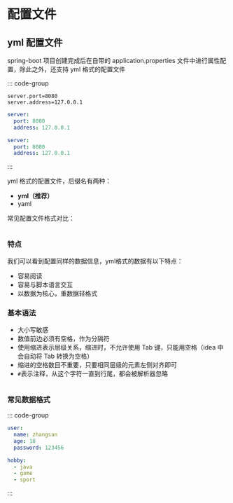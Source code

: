<script setup>
import ImgConfiguration1 from '../images/configuration-1.png'
import ImgConfiguration2 from '../images/configuration-2.png'
</script>

# 配置文件

## yml 配置文件

spring-boot 项目创建完成后在自带的 application.properties 文件中进行属性配置，除此之外，还支持 yml 格式的配置文件

::: code-group

```properties [application.properties]
server.port=8080
server.address=127.0.0.1
```

```yml [application.yml ]
server:
  port: 8080
  address: 127.0.0.1
```

```yaml [application.yaml ]
server:
  port: 8080
  address: 127.0.0.1
```

:::

yml 格式的配置文件，后缀名有两种：

- **yml（推荐）**
- yaml

常见配置文件格式对比：

<Image :src="ImgConfiguration1" />

### 特点

我们可以看到配置同样的数据信息，yml格式的数据有以下特点：

- 容易阅读
- 容易与脚本语言交互
- 以数据为核心，重数据轻格式

### 基本语法

- 大小写敏感
- 数值前边必须有空格，作为分隔符
- 使用缩进表示层级关系，缩进时，不允许使用 Tab 键，只能用空格（idea 中会自动将 Tab 转换为空格）
- 缩进的空格数目不重要，只要相同层级的元素左侧对齐即可
- `#`表示注释，从这个字符一直到行尾，都会被解析器忽略

<Image :src="ImgConfiguration2" />

### 常见数据格式

::: code-group

```yml [对象/Map集合]
user:
  name: zhangsan
  age: 18
  password: 123456
```

```yml [数组/List/Set集合]
hobby: 
  - java
  - game
  - sport
```

:::